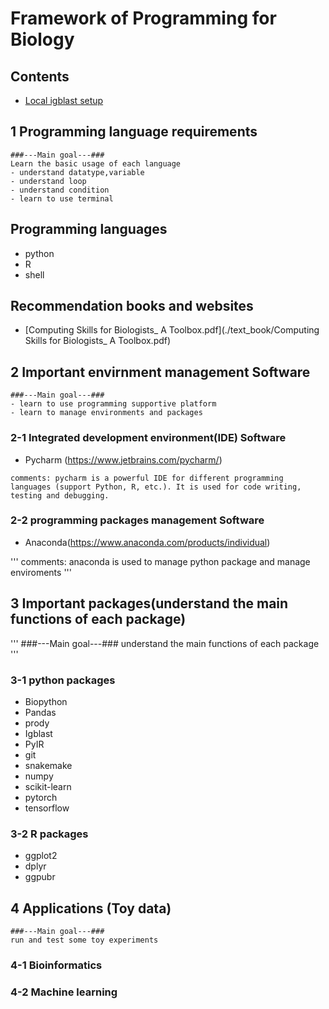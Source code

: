 # Framework of Programming for Biology

## Contents
* [Local igblast setup](#local-igblast-setup)   



## 1 Programming language requirements
```
###---Main goal---###
Learn the basic usage of each language
- understand datatype,variable
- understand loop
- understand condition
- learn to use terminal
```
## Programming languages

- python
- R
- shell

## Recommendation books and websites
- [Computing Skills for Biologists_ A Toolbox.pdf](./text_book/Computing Skills for Biologists_ A Toolbox.pdf)

## 2 Important envirnment management Software

```
###---Main goal---###
- learn to use programming supportive platform
- learn to manage environments and packages
```
### 2-1 Integrated development environment(IDE) Software

- Pycharm (https://www.jetbrains.com/pycharm/)

```
comments: pycharm is a powerful IDE for different programming languages (support Python, R, etc.). It is used for code writing, testing and debugging.
```

### 2-2 programming packages management Software

- Anaconda(https://www.anaconda.com/products/individual)

'''
comments: anaconda is used to manage python package and manage enviroments
'''

## 3 Important packages(understand the main functions of each package)

'''
###---Main goal---###
understand the main functions of each package
'''
### 3-1 python packages

- Biopython
- Pandas
- prody
- Igblast
- PyIR
- git
- snakemake
- numpy
- scikit-learn
- pytorch
- tensorflow


### 3-2 R packages

- ggplot2
- dplyr
- ggpubr


## 4 Applications (Toy data)

```
###---Main goal---###
run and test some toy experiments
```
### 4-1 Bioinformatics
### 4-2 Machine learning
